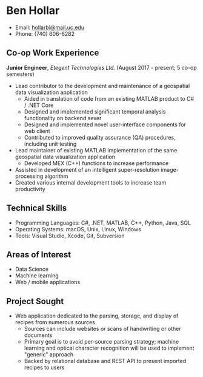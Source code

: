 # Ben Hollar

* Email: hollarbl@mail.uc.edu
* Phone: (740) 606-6282

## Co-op Work Experience

**Junior Engineer**, _Etegent Technologies Ltd._ (August 2017 - present; 5 co-op semesters)

* Lead contributor to the development and maintenance of a geospatial data visualization application
  * Aided in translation of code from an existing MATLAB product to C# / .NET Core
  * Designed and implemented significant temporal analysis functionality on backend sever
  * Designed and implemented novel user-interface components for web client
  * Contributed to improved quality assurance (QA) procedures, including unit testing
* Lead maintainer of existing MATLAB implementation of the same geospatial data visualization application
  * Developed MEX (C++) functions to increase performance
* Assisted in development of an intelligent super-resolution image-processing algorithm
* Created various internal development tools to increase team productivity
  
## Technical Skills

* Programming Languages: C#, .NET, MATLAB, C++, Python, Java, SQL
* Operating Systems: macOS, Unix, Linux, Windows
* Tools: Visual Studio, Xcode, Git, Subversion

## Areas of Interest

* Data Science
* Machine learning
* Web / mobile applications

## Project Sought

* Web application dedicated to the parsing, storage, and display of recipes from numerous sources
  * Sources can include websites or scans of handwriting or other documents
  * Primary goal is to avoid per-source parsing strategy; machine learning and optical character recognition will be
    used to implement "generic" approach
  * Backed by relational database and REST API to present imported recipes to users
